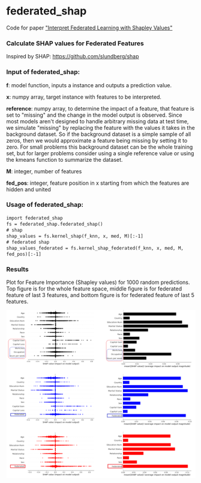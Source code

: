 # federated_shap

Code for paper ["Interpret Federated Learning with Shapley Values"](https://arxiv.org/abs/1905.04519)


### Calculate SHAP values for Federated Features

Inspired by SHAP: https://github.com/slundberg/shap



### Input of federated_shap:


**f**: model function, inputs a instance and outputs a prediction value.

**x**: numpy array, target instance with features to be interpreted.

**reference**: numpy array, to determine the impact of a feature, that feature is set to "missing" and the change in the model output is observed. Since most models aren't designed to handle arbitrary missing data at test time, we simulate "missing" by replacing the feature with the values it takes in the background dataset. So if the background dataset is a simple sample of all zeros, then we would approximate a feature being missing by setting it to zero. For small problems this background dataset can be the whole training set, but for larger problems consider using a single reference value or using the kmeans function to summarize the dataset.

**M**: integer, number of features

**fed_pos**: integer, feature position in x starting from which the features are hidden and united
 

### Usage of federated_shap:

```
import federated_shap
fs = federated_shap.federated_shap()
# shap
shap_values = fs.kernel_shap(f_knn, x, med, M)[:-1]
# federated shap
shap_values_federated = fs.kernel_shap_federated(f_knn, x, med, M, fed_pos)[:-1]
```

### Results

Plot for Feature Importance (Shapley values) for 1000 random predictions. Top figure is for the
whole feature space, middle figure is for federated feature of last 3 features, and bottom figure is for federated feature of last 5 features.

![](/img/result.png)
